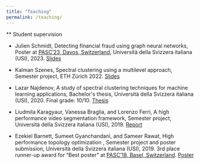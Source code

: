 ```yaml
---
title: "Teaching"
permalink: /teaching/
---
```


** Student supervision

* Julien Schmidt, Detecting financial fraud using graph neural networks, Poster at [PASC’23, Davos, Switzerland](https://pasc23.pasc-conference.org/), Università della Svizzera italiana (USI), 2023. [Slides](http://DmsPas.github.io/files/Multilevel_slides.pdf)

* Kalman Szenes, Spectral clustering using a multilevel approach, Semester project, ETH Zürich 2022. [Slides](http://DmsPas.github.io/files/Multilevel_slides.pdf)

* Lazar Najdenov, A study of spectral clustering techniques for machine learning applications, Bachelor's thesis, Università della Svizzera italiana (USI), 2020. Final grade: 10/10. [Thesis](http://DmsPas.github.io/files/PASC2023_JulienSchmidt)

* Liudmila Karagyaur, Vanessa Braglia, and Lorenzo Ferri, A high performance video segmentation framework, Semester project, Università della Svizzera italiana (USI), 2019. [Report](http://DmsPas.github.io/files/A_High_Performance_Video_Segmentation_Framework.pdf)

* Ezekiel Barnett, Sumeet Gyanchandani, and Sameer Rawat, High performance topology optimization , Semester project and poster submission, Università della Svizzera italiana (USI), 2019. 3rd place runner-up award for “Best poster” at [PASC’18, Basel, Switzerland](https://pasc18.pasc-conference.org/). [Poster](http://DmsPas.github.io/files/PASC18_Poster_Final.pdf)
